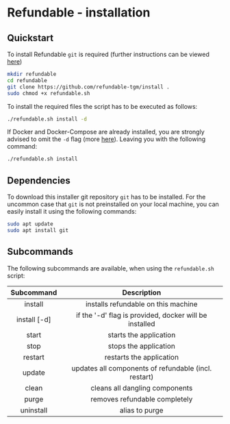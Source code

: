 # Refundable - installation

## Quickstart

To install Refundable `git` is required (further instructions can be viewed [here](#dependencies))

```bash
mkdir refundable
cd refundable
git clone https://github.com/refundable-tgm/install .
sudo chmod +x refundable.sh
```

To install the required files the script has to be executed as follows:
```bash
./refundable.sh install -d
```

If Docker and Docker-Compose are already installed, you are strongly advised to omit the `-d` flag (more [here](#subcommands)). Leaving you with the following command:
```bash
./refundable.sh install
```

## Dependencies

To download this installer git repository `git` has to be installed. For the uncommon case that `git` is not preinstalled on your local machine, you can easily install it using the following commands:
```bash
sudo apt update
sudo apt install git
```

## Subcommands

The following subcommands are available, when using the `refundable.sh` script:

|  Subcommand  |                      Description                       |
| :----------: | :----------------------------------------------------: |
|   install    |          installs refundable on this machine           |
| install [-d] | if the '-d' flag is provided, docker will be installed |
|    start     |                 starts the application                 |
|     stop     |                 stops the application                  |
|   restart    |                restarts the application                |
|    update    |  updates all components of refundable (incl. restart)  |
|    clean     |             cleans all dangling components             |
|    purge     |             removes refundable completely              |
|  uninstall   |                     alias to purge                     |
